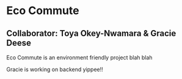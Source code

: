 # Eco Commute 

## Collaborator: Toya Okey-Nwamara & Gracie Deese


Eco Commute is an environment friendly project blah blah 

Gracie is working on backend yippee!!